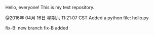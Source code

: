 Hello, everyone!
This is my test repository.

@2016年 04月 16日 星期六 11:21:07 CST
Added a python file: hello.py

fix-B:
new branch fix-B added
